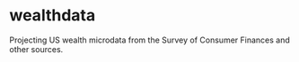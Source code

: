 # wealthdata
Projecting US wealth microdata from the Survey of Consumer Finances and other sources.
